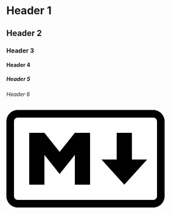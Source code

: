 # Header 1
## Header 2
### Header 3
#### Header 4
##### Header 5
###### Header 6


![Markdown logo](https://github.com/dcurtis/markdown-mark/blob/master/svg/markdown-mark.svg)
